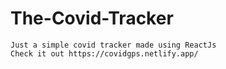 # The-Covid-Tracker
    
    Just a simple covid tracker made using ReactJs
    Check it out https://covidgps.netlify.app/
